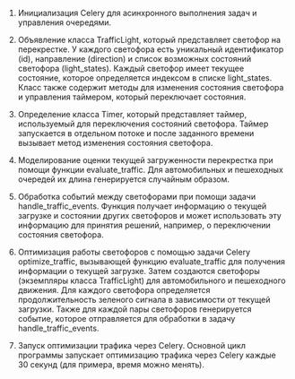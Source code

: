 1. Инициализация Celery для асинхронного выполнения задач и управления очередями.

2. Объявление класса TrafficLight, который представляет светофор на перекрестке. 
У каждого светофора есть уникальный идентификатор (id), направление (direction) и список возможных состояний светофора
(light_states). Каждый светофор имеет текущее состояние, которое определяется индексом в списке light_states. 
Класс также содержит методы для изменения состояния светофора и управления таймером, который переключает состояния.

3. Определение класса Timer, который представляет таймер, используемый для переключения состояний светофора. 
Таймер запускается в отдельном потоке и после заданного времени вызывает метод изменения состояния светофора.

4. Моделирование оценки текущей загруженности перекрестка при помощи функции evaluate_traffic.
Для автомобильных и пешеходных очередей их длина генерируется случайным образом.

5. Обработка событий между светофорами при помощи задачи handle_traffic_events.
Функция получает информацию о текущей загрузке и состоянии других светофоров и может использовать эту информацию 
для принятия решений, например, о переключении состояния светофора.

6. Оптимизация работы светофоров с помощью задачи Celery optimize_traffic, вызывающей функцию evaluate_traffic
для получения информации о текущей загрузке. Затем создаются светофоры (экземпляры класса TrafficLight) для 
автомобильного и пешеходного движения. Для каждого светофора определяется продолжительность зеленого сигнала 
в зависимости от текущей загрузки. Также для каждой пары светофоров генерируется событие, которое отправляется 
для обработки в задачу handle_traffic_events.

7. Запуск оптимизации трафика через Celery. Основной цикл программы запускает оптимизацию трафика 
через Celery каждые 30 секунд (для примера, время можно менять).